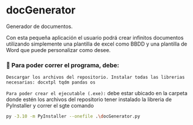 # docGenerator
Generador de documentos. 

Con esta pequeña aplicación el usuario podrá crear infinitos documentos utilizando simplemente una plantilla de excel como BBDD y una plantilla de Word que puede personalizar como desee.


### :key: Para poder correr el programa, debe:
`Descargar los archivos del repositorio.
Instalar todas las librerias necesarias:
docxtpl
tqdm
pandas
os`

`Para poder crear el ejecutable (.exe):`
debe estar ubicado en la carpeta donde estén los archivos del repositorio
tener instalado la libreria de PyInstaller
y correr el sgte comando

```bash
py -3.10 -m PyInstaller --onefile .\docGenerator.py
```
